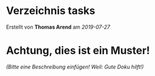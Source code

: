 # Verzeichnis tasks

Erstellt von **Thomas Arend** am *2019-07-27*

# Achtung, dies ist ein **Muster!**

*(Bitte eine Beschreibung einfügen! Weil: Gute Doku hilft!)*

